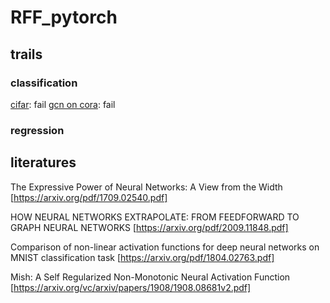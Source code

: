 # RFF_pytorch
## trails
### classification 
 [cifar](./cifar/README.md): fail
 [gcn on cora](./gcn/README.md): fail
 
### regression

## literatures
The Expressive Power of Neural Networks: A View from the Width 
[https://arxiv.org/pdf/1709.02540.pdf]

HOW NEURAL NETWORKS EXTRAPOLATE: FROM FEEDFORWARD TO GRAPH NEURAL NETWORKS
[https://arxiv.org/pdf/2009.11848.pdf]

Comparison of non-linear activation functions for deep neural networks on MNIST classification task
[https://arxiv.org/pdf/1804.02763.pdf]

Mish: A Self Regularized Non-Monotonic Neural Activation Function
[https://arxiv.org/vc/arxiv/papers/1908/1908.08681v2.pdf]

